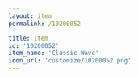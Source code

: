 ```yaml
---
layout: item
permalink: /10200052

title: Item
id: '10200052'
item_name: 'Classic Wave'
icon_url: 'customize/10200052.png'
---
```

